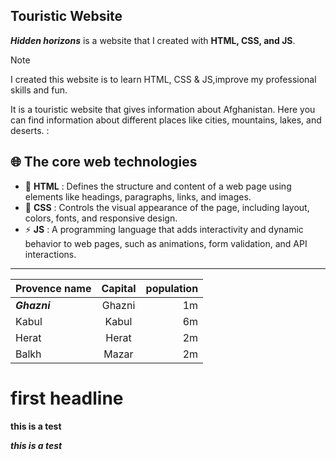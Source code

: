 ## Touristic Website

***Hidden horizons*** is a website that I created with **HTML, CSS, and JS**. <br> 
> [!Note]
> I created this website is to learn HTML, CSS & JS,improve my professional skills and fun.

It is a touristic website that gives information about Afghanistan. Here you can find information about different places like cities, mountains, lakes, and deserts. :

## 🌐 The core web technologies

- 📄 **HTML** : Defines the structure and content of a web page using elements like headings, paragraphs, links, and images.
- 🎨 **CSS** : Controls the visual appearance of the page, including layout, colors, fonts, and responsive design.
- ⚡ **JS** : A programming language that adds interactivity and dynamic behavior to web pages, such as animations, form validation, and API interactions.
---
|Provence name|Capital| population|
|:-----|:-----:|-----:|
|***Ghazni***|Ghazni| 1m|
|Kabul| Kabul| 6m|
|Herat| Herat| 2m|
|Balkh| Mazar| 2m|


# first headline

**this is a test**

***this is a test***